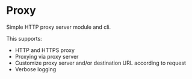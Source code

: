# Proxy

Simple HTTP proxy server module and cli.

This supports:
 - HTTP and HTTPS proxy
 - Proxying via proxy server
 - Customize proxy server and/or destination URL according to request
 - Verbose logging
